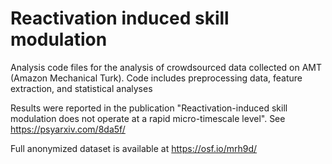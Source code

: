 # Reactivation induced skill modulation
Analysis code files for the analysis of crowdsourced data collected on AMT (Amazon Mechanical Turk). Code includes preprocessing data, feature extraction, and statistical analyses

Results were reported in the publication "Reactivation-induced skill modulation does not operate at a rapid micro-timescale level". See https://psyarxiv.com/8da5f/

Full anonymized dataset is available at https://osf.io/mrh9d/
